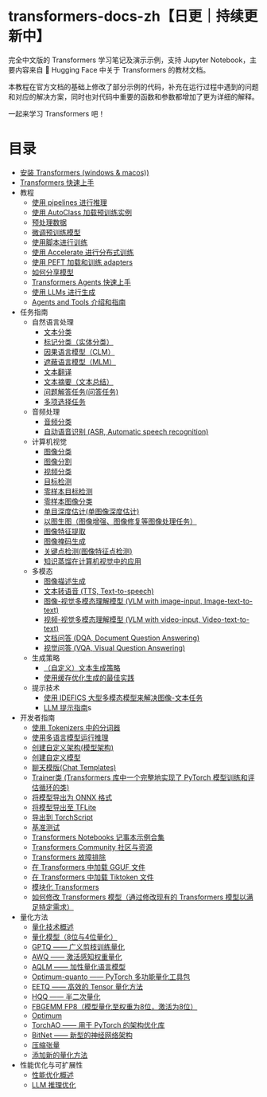 # transformers-docs-zh【日更｜持续更新中】

完全中文版的 Transformers 学习笔记及演示示例，支持 Jupyter Notebook，主要内容来自 🤗 Hugging Face 中关于 Transformers 的教材文档。

本教程在官方文档的基础上修改了部分示例的代码，补充在运行过程中遇到的问题和对应的解决方案，同时也对代码中重要的函数和参数都增加了更为详细的解释。

一起来学习 Transformers 吧！

# 目录

- [安装 Transformers (windows & macos))](./docs/started/0_installation.ipynb)
- [Transformers 快速上手](./docs/started/1_quick_tour.ipynb)
- 教程
  - [使用 pipelines 进行推理](./docs/tutorials/2_pipeline.ipynb)
  - [使用 AutoClass 加载预训练实例](./docs/tutorials/3_autoclass.ipynb)
  - [预处理数据](./docs/tutorials/4_preprocess_data.ipynb)
  - [微调预训练模型](./docs/tutorials/5_fine_tune_pretrained_model.ipynb)
  - [使用脚本进行训练](./docs/tutorials/6_train_with_script.ipynb)
  - [使用 Accelerate 进行分布式训练](./docs/tutorials/7_distributed_training_with_accelerate.ipynb)
  - [使用 PEFT 加载和训练 adapters](./docs/tutorials/8_load_adapters_with_PEFT.ipynb)
  - [如何分享模型](./docs/tutorials/9_share_model.ipynb)
  - [Transformers Agents 快速上手](./docs/tutorials/10_agents.ipynb)
  - [使用 LLMs 进行生成](./docs/tutorials/11_generation_with_llms.ipynb)
  - [Agents and Tools 介绍和指南](./docs/tutorials/12_agents_and_tools.ipynb)
- 任务指南
  - 自然语言处理
    - [文本分类](./docs/guide/13_text_classification.ipynb)
    - [标记分类（实体分类）](./docs/guide/14_token_classification.ipynb)
    - [因果语言模型（CLM）](./docs/guide/28_causal_language_modeling.ipynb)
    - [遮蔽语言模型（MLM）](./docs/guide/29_masked_language_modeling.ipynb)
    - [文本翻译](./docs/guide/30_translation.ipynb)
    - [文本摘要（文本总结）](./docs/guide/31_summarization.ipynb)
    - [问题解答任务(问答任务)](./docs/guide/33_question_answering.ipynb)
    - [多项选择任务](./docs/guide/32_mutil_choice.ipynb)
  - 音频处理
    - [音频分类](./docs/guide/34_audio_classification.ipynb)
    - [自动语音识别 (ASR, Automatic speech recognition)](./docs/guide/16_automatic_speech_recognition.ipynb)
  - 计算机视觉
    - [图像分类](./docs/guide/25_image_classification.ipynb)
    - [图像分割](./docs/guide/26_image_segmentation.ipynb.ipynb)
    - [视频分类](./docs/guide/35_video_classification.ipynb)
    - [目标检测](./docs/guide/36_object_detection.ipynb)
    - [零样本目标检测](./docs/guide/37_Zero-shot_object_detection.ipynb)
    - [零样本图像分类](./docs/guide/38_Zero-shot_image_classification.ipynb)
    - [单目深度估计(单图像深度估计)](./docs/guide/39_monocular_depth_estimation.ipynb)
    - [以图生图（图像增强、图像修复等图像处理任务）](./docs/guide/27_image_to_image.ipynb)
    - [图像特征提取](./docs/guide/40_Image_Feature_Extraction.ipynb)
    - [图像掩码生成](./docs/guide/41_Mask_Generation.ipynb)
    - [关键点检测(图像特征点检测)](./docs/guide/42_Keypoint_Detection.ipynb)
    - [知识蒸馏在计算机视觉中的应用](./docs/guide/43_Knowledge_Distillation_for_Computer_Vision.ipynb)
  - 多模态
    - [图像描述生成](./docs/guide/22_image_captioning.ipynb)
    - [文本转语音 (TTS, Text-to-speech)](./docs/guide/17_text_to_speech.ipynb)
    - [图像-视觉多模态理解模型 (VLM with image-input, Image-text-to-text)](./docs/guide/18_image_text_to_text.ipynb)
    - [视频-视觉多模态理解模型 (VLM with video-input, Video-text-to-text)](./docs/guide/21_video_text_to_text.ipynb.ipynb)
    - [文档问答 (DQA, Document Question Answering)](./docs/guide/20_document_question_answering.ipynb)
    - [视觉问答 (VQA, Visual Question Answering)](./docs/guide/19_visual_question_answering.ipynb)
  - 生成策略
    - [（自定义）文本生成策略](./docs/guide/24_text_generation_strategies.ipynb.ipynb)
    - [使用缓存优化生成的最佳实践](./docs/guide/23_best_practices_for_generation_with_cache.ipynb)
  - 提示技术
    - [使用 IDEFICS 大型多模态模型来解决图像-文本任务](./docs/guide/44_Image_tasks_with_IDEFICS.ipynb)
    - [LLM 提示指南](./docs/guide/15_llm_prompt_guide.ipynb)s
- 开发者指南
  - [使用 Tokenizers 中的分词器](./docs/developer_guide/45_Use_tokenizers_from_Tokenizers.ipynb)
  - [使用多语言模型运行推理](./docs/developer_guide/46_Multilingual_models_for_inference.ipynb)
  - [创建自定义架构(模型架构)](./docs/developer_guide/47_Create_custom_architecture.ipynb)
  - [创建自定义模型](./docs/developer_guide/48_Building_custom_models.ipynb)
  - [聊天模版(Chat Templates)](./docs/developer_guide/49_Chat_Templates.ipynb)
  - [Trainer类 (Transformers 库中一个完整地实现了 PyTorch 模型训练和评估循环的类)](./docs/developer_guide/50_Trainer.ipynb)
  - [将模型导出为 ONNX 格式](./docs/developer_guide/51_Export_to_ONNX.ipynb)
  - [将模型导出至 TFLite](./docs/developer_guide/52_Export_to_TFLite.ipynb)
  - [导出到 TorchScript](./docs/developer_guide/53_Export_to_TorchScript.ipynb)
  - [基准测试](./docs/developer_guide/54_Benchmarks.ipynb)
  - [Transformers Notebooks 记事本示例合集](./docs/developer_guide/55_Transformers_Notebooks.ipynb)
  - [Transformers Community 社区与资源](./docs/developer_guide/56_Community_resources.ipynb)
  - [Transformers 故障排除](./docs/developer_guide/57_Troubleshoot.ipynb)
  - [在 Transformers 中加载 GGUF 文件](./docs/developer_guide/58_Interoperability_with_GGUF_files.ipynb)
  - [在 Transformers 中加载 Tiktoken 文件](./docs/developer_guide/59_Interoperability_with_TikToken_files.ipynb)
  - [模块化 Transformers](./docs/developer_guide/60_Modular_transformers.ipynb)
  - [如何修改 Transformers 模型（通过修改现有的 Transformers 模型以满足特定需求）](./docs/developer_guide/61_Model_Hacking.ipynb)
- 量化方法
  - [量化技术概述](./docs/quantization/62_getting_started.ipynb)
  - [量化模型（8位与4位量化）](./docs/quantization/63_bitsandbytes.ipynb)
  - [GPTQ —— 广义剪枝训练量化](./docs/quantization/64_GPTQ.ipynb)
  - [AWQ —— 激活感知权重量化](./docs/quantization/65_AWQ.ipynb)
  - [AQLM —— 加性量化语言模型](./docs/quantization/66_AQLM.ipynb)
  - [Optimum-quanto —— PyTorch 多功能量化工具包](./docs/quantization/67_Optimum-quanto.ipynb)
  - [EETQ —— 高效的 Tensor 量化方法](./docs/quantization/68_EETQ.ipynb)
  - [HQQ —— 半二次量化](./docs/quantization/69_HQQ.ipynb)
  - [FBGEMM FP8（模型量化至权重为8位，激活为8位）](./docs/quantization/70_FP8.ipynb)
  - [Optimum](./docs/quantization/71_Optimum.ipynb)
  - [TorchAO —— 用于 PyTorch 的架构优化库](./docs/quantization/72_TorchAO.ipynb)
  - [BitNet —— 新型的神经网络架构](./docs/quantization/73_BitNet.ipynb)
  - [压缩张量](./docs/quantization/74_Compressed_Tensors.ipynb)
  - [添加新的量化方法](./docs/quantization/75_Contribute_new_quantization_method.ipynb)
- 性能优化与可扩展性
  - [性能优化概述](./docs/optimization/76_Performance_and_Scalability.ipynb)
  - [LLM 推理优化](./docs/optimization/77_LLM_inference_optimization.ipynb)